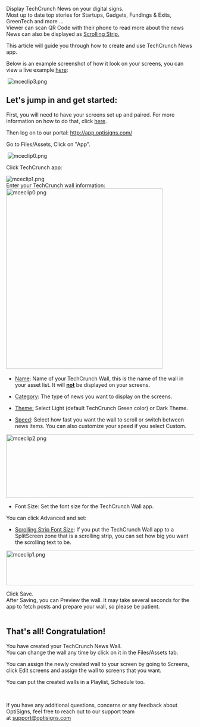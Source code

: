 <p>Display TechCrunch News on your digital signs.<br>Most up to date top stories for Startups, Gadgets, Fundings &amp; Exits, GreenTech and more ...<br>Viewer can scan QR Code with their phone to read more about the news<br><span class="wixGuard">​</span>News can also be displayed as <a href="https://support.optisigns.com/hc/en-us/articles/360026559613" target="_self">Scrolling Strip.</a></p>
<p>This article will guide you through how to create and use TechCrunch News app.</p>
<p>Below is an example screenshot of how it look on your screens, you can view a live example <a href="https://social-player.optisigns.com/techcrunch/?asset_id=md9JJe4Abuidwem2x" target="_blank" rel="noopener noreferrer">here</a>:</p>
<p> <img src="https://support.optisigns.com/hc/article_attachments/360055275493" alt="mceclip3.png"></p>
<h2 id="h_01HPYD8AKFT44KGPWXK2MY5BN1" class="rich-content-viewer_headerTwo__3f-vr rich-content-viewer_elementSpacing__208Ie blog-post-title-font _3aQMT _2J4pr css-x4x4qs rich-content-viewer_left__2p1aK _158eo _3_7DB"><strong>Let's jump in and get started:</strong></h2>
<p class="rich-content-viewer_text__XzvDs rich-content-viewer_elementSpacing__208Ie _3_7DB blog-post-text-font blog-post-text-color rich-content-viewer_left__2p1aK _158eo _3_7DB">First, you will need to have your screens set up and paired. For more information on how to do that, click <a class="link-viewer_link__2qJYG blog-link-hashtag-color y_1_u" href="https://www.optisigns.com/blog/how-to-set-up-digital-signs-with-optisigns-and-amazon-fire-tv" target="_blank" rel="noopener noreferrer">here</a>.</p>
<p class="rich-content-viewer_text__XzvDs rich-content-viewer_elementSpacing__208Ie _3_7DB blog-post-text-font blog-post-text-color rich-content-viewer_left__2p1aK _158eo _3_7DB">Then log on to our portal: <a class="link-viewer_link__2qJYG blog-link-hashtag-color y_1_u" href="http://app.optisigns.com/" target="_top" rel="noreferrer">http://app.optisigns.com/</a></p>
<p class="rich-content-viewer_text__XzvDs rich-content-viewer_elementSpacing__208Ie _3_7DB blog-post-text-font blog-post-text-color rich-content-viewer_left__2p1aK _158eo _3_7DB">Go to Files/Assets, Click on "App".</p>
<div class="rich-content-viewer_pluginContainerReadOnly__2CvYQ rich-content-viewer_alignCenter__Slk8p _3Q5gW rich-content-viewer_sizeContent__1hD8w">
<div class="image-viewer_imageContainer__1Lhwj _34hgV">
<div class="image-viewer_imageWrapper__xdJBZ"> <img src="https://support.optisigns.com/hc/article_attachments/360054404074" alt="mceclip0.png">
</div>
</div>
</div>
<p class="rich-content-viewer_text__XzvDs rich-content-viewer_elementSpacing__208Ie _3_7DB blog-post-text-font blog-post-text-color rich-content-viewer_left__2p1aK _158eo _3_7DB">Click TechCrunch app:</p>
<div class="rich-content-viewer_pluginContainerReadOnly__2CvYQ rich-content-viewer_alignCenter__Slk8p _3Q5gW rich-content-viewer_sizeContent__1hD8w">
<div class="image-viewer_imageContainer__1Lhwj _34hgV">
<div class="image-viewer_imageWrapper__xdJBZ"><img src="https://support.optisigns.com/hc/article_attachments/360055275453" alt="mceclip1.png"></div>
<div class="image-viewer_imageWrapper__xdJBZ">Enter your TechCrunch wall information:</div>
<div class="wysiwyg-text-align-center">
<img src="https://support.optisigns.com/hc/article_attachments/1500019182242" alt="mceclip0.png" width="420" height="483"> </div>
</div>
</div>
<ul class="rich-content-viewer_unorderedListContainer__2PG9L PM4OL">
<li class="rich-content-viewer_unorderedList__1BJwx rich-content-viewer_elementSpacing__208Ie _3_7DB AvMd_ _310Mz rich-content-viewer_left__2p1aK _158eo _3_7DB">
<p class="rich-content-viewer_elementSpacing__208Ie"><u>Name</u>: Name of your TechCrunch Wall, this is the name of the wall in your asset list. It will <u><strong>not</strong></u> be displayed on your screens.</p>
</li>
<li class="rich-content-viewer_unorderedList__1BJwx rich-content-viewer_elementSpacing__208Ie _3_7DB AvMd_ _310Mz rich-content-viewer_left__2p1aK _158eo _3_7DB">
<p class="rich-content-viewer_elementSpacing__208Ie"><u>Category</u>: The type of news you want to display on the screens.</p>
</li>
<li class="rich-content-viewer_unorderedList__1BJwx rich-content-viewer_elementSpacing__208Ie _3_7DB AvMd_ _310Mz rich-content-viewer_left__2p1aK _158eo _3_7DB">
<u>Theme:</u> Select Light (default TechCrunch Green color) or Dark Theme.</li>
<li class="rich-content-viewer_unorderedList__1BJwx rich-content-viewer_elementSpacing__208Ie _3_7DB AvMd_ _310Mz rich-content-viewer_left__2p1aK _158eo _3_7DB">
<p class="rich-content-viewer_elementSpacing__208Ie"><u>Speed</u>: Select how fast you want the wall to scroll or switch between news items. You can also customize your speed if you select Custom.</p>
</li>
</ul>
<p class="wysiwyg-text-align-center"><img src="https://support.optisigns.com/hc/article_attachments/26483207956499" alt="mceclip2.png" width="559" height="170"></p>
<div class="rich-content-viewer_text__XzvDs rich-content-viewer_elementSpacing__208Ie _3_7DB blog-post-text-font blog-post-text-color">
<ul class="rich-content-viewer_unorderedListContainer__2PG9L PM4OL">
<li class="rich-content-viewer_unorderedList__1BJwx rich-content-viewer_elementSpacing__208Ie _3_7DB AvMd_ _310Mz rich-content-viewer_left__2p1aK _158eo _3_7DB">
<span class="wysiwyg-underline">Font Size</span>: Set the font size for the TechCrunch Wall app.</li>
</ul>
<p>You can click Advanced and set:</p>
<ul class="rich-content-viewer_unorderedListContainer__2PG9L PM4OL">
<li class="rich-content-viewer_unorderedList__1BJwx rich-content-viewer_elementSpacing__208Ie _3_7DB AvMd_ _310Mz rich-content-viewer_left__2p1aK _158eo _3_7DB">
<p class="rich-content-viewer_elementSpacing__208Ie"><u>Scrolling Strip Font Size</u>: If you put the TechCrunch Wall app to a SplitScreen zone that is a scrolling strip, you can set how big you want the scrolling text to be.</p>
</li>
</ul>
<p class="wysiwyg-text-align-center"><img src="https://support.optisigns.com/hc/article_attachments/26483207963411" alt="mceclip1.png" width="562" height="93"></p>
</div>
<div class="rich-content-viewer_text__XzvDs rich-content-viewer_elementSpacing__208Ie _3_7DB blog-post-text-font blog-post-text-color">Click Save.<br>After Saving, you can Preview the wall. It may take several seconds for the app to fetch posts and prepare your wall, so please be patient.<br><br>
</div>
<h2 id="h_01HPYD8AKGBP3GMKGJKNDN02CV" class="rich-content-viewer_text__XzvDs rich-content-viewer_elementSpacing__208Ie _3_7DB blog-post-text-font blog-post-text-color rich-content-viewer_left__2p1aK _158eo _3_7DB"><strong>That's all! Congratulation!</strong></h2>
<p class="rich-content-viewer_text__XzvDs rich-content-viewer_elementSpacing__208Ie _3_7DB blog-post-text-font blog-post-text-color rich-content-viewer_left__2p1aK _158eo _3_7DB">You have created your TechCrunch News Wall.<br>You can change the wall any time by click on it in the Files/Assets tab. </p>
<p class="rich-content-viewer_text__XzvDs rich-content-viewer_elementSpacing__208Ie _3_7DB blog-post-text-font blog-post-text-color rich-content-viewer_left__2p1aK _158eo _3_7DB">You can assign the newly created wall to your screen by going to Screens, click Edit screens and assign the wall to screens that you want.</p>
<p class="rich-content-viewer_text__XzvDs rich-content-viewer_elementSpacing__208Ie _3_7DB blog-post-text-font blog-post-text-color rich-content-viewer_left__2p1aK _158eo _3_7DB">You can put the created walls in a Playlist, Schedule too.</p>
<p class="rich-content-viewer_text__XzvDs rich-content-viewer_elementSpacing__208Ie _3_7DB blog-post-text-font blog-post-text-color rich-content-viewer_left__2p1aK _158eo _3_7DB"> </p>
<p>If you have any additional questions, concerns or any feedback about OptiSigns, feel free to reach out to our support team at <a href="mailto:support@optisigns.com" target="_self">support@optisigns.com</a> </p>